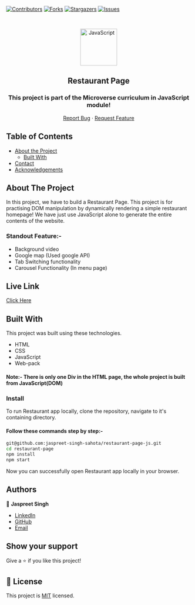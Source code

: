 <!--
*** Thanks for checking out this README Template. If you have a suggestion that would
*** make this better, please fork the repo and create a pull request or simply open
*** an issue with the tag "enhancement".
*** Thanks again! Now go create something AMAZING! :D
-->

<!-- PROJECT SHIELDS -->
<!--
*** I'm using markdown "reference style" links for readability.
*** Reference links are enclosed in brackets [ ] instead of parentheses ( ).
*** See the bottom of this document for the declaration of the reference variables
*** for contributors-url, forks-url, etc. This is an optional, concise syntax you may use.
*** https://www.markdownguide.org/basic-syntax/#reference-style-links
-->
[![Contributors][contributors-shield]][contributors-url]
[![Forks][forks-shield]][forks-url]
[![Stargazers][stars-shield]][stars-url]
[![Issues][issues-shield]][issues-url]

<!-- PROJECT LOGO -->

<br />
<p align="center">
  <a href="git@github.com:jaspreet-singh-sahota/restaurant-page-js.git">
    <p align="center"> <img src="https://user-images.githubusercontent.com/55361440/87301597-7d9f1800-c52d-11ea-84e7-7a5684626b3f.png" alt="JavaScript" width="100" height="100"> </p>
  </a>

  <h2 align="center">Restaurant Page</h2>
  <h3 align="center"> This project is part of the Microverse curriculum in JavaScript module! </h3>

  <p align="center">
    <a href="https://github.com/jaspreet-singh-sahota/restaurant-page-js/issues">Report Bug</a>
    · 
    <a href="https://github.com/jaspreet-singh-sahota/restaurant-page-js/issues">Request Feature</a>
  </p>
</p>

<!-- TABLE OF CONTENTS -->
## Table of Contents

* [About the Project](#about-the-project)
  * [Built With](#built-with)
* [Contact](#Authors)
* [Acknowledgements](#acknowledgements)

<!-- ABOUT THE PROJECT -->
## About The Project

In this project, we have to build a Restaurant Page. This project is for practising DOM manipulation by dynamically rendering a simple restaurant homepage! We have just use JavaScript alone to generate the entire contents of the website.

### Standout Feature:-

- Background video
- Google map (Used google API)
- Tab Switching functionality
- Carousel Functionality (In menu page)

## Live Link 

[Click Here](https://raw.githack.com/jaspreet-singh-sahota/restaurant-page-js/feature-todo/dist/index.html)


<!-- BUILD WITH -->
## Built With

This project was built using these technologies.
* HTML
* CSS
* JavaScript
* Web-pack

#### Note:- There is only one Div in the HTML page, the whole project is built from JavaScript(DOM)

### Install

To run Restaurant app locally, clone the repository, navigate to it's containing directory.

#### Follow these commands step by step:-

```bash
git@github.com:jaspreet-singh-sahota/restaurant-page-js.git
cd restaurant-page
npm install
npm start
```

Now you can successfully open Restaurant app locally in your browser.

<!-- CONTACT -->
## Authors

👤 **Jaspreet Singh** 
    
- [LinkedIn](https://www.linkedin.com/in/jaspreet-singh-a28286146/)
- [GitHub](https://github.com/jaspreet-singh-sahota)
- [Email](jaspreetsinghjassi01@gmail.com)


## Show your support

Give a ⭐️ if you like this project!

<!-- MARKDOWN LINKS & IMAGES -->
<!-- https://www.markdownguide.org/basic-syntax/#reference-style-links -->
[contributors-shield]: https://img.shields.io/github/contributors/jaspreet-singh-sahota/restaurant-page-js.svg?style=flat-square
[contributors-url]: https://github.com/jaspreet-singh-sahota/restaurant-page-js/graphs/contributors
[forks-shield]: https://img.shields.io/github/forks/jaspreet-singh-sahota/restaurant-page-js.svg?style=flat-square
[forks-url]: https://github.com/jaspreet-singh-sahota/restaurant-page-js/network/members
[stars-shield]: https://img.shields.io/github/stars/jaspreet-singh-sahota/restaurant-page-js.svg?style=flat-square
[stars-url]: https://github.com/jaspreet-singh-sahota/restaurant-page-js/stargazers
[issues-shield]: https://img.shields.io/github/issues/jaspreet-singh-sahota/restaurant-page-js.svg?style=flat-square
[issues-url]: https://github.com/jaspreet-singh-sahota/restaurant-page-js/issues

## 📝 License

This project is [MIT](https://opensource.org/licenses/MIT) licensed.
